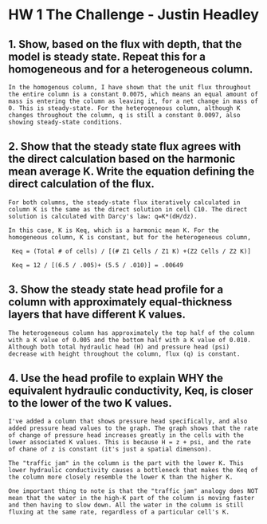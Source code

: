 # HW 1 The Challenge - Justin Headley
## 1. Show, based on the flux with depth, that the model is steady state.  Repeat this for a homogeneous and for a heterogeneous column.
    In the homogenous column, I have shown that the unit flux throughout the entire column is a constant 0.0075, which means an equal amount of mass is entering the column as leaving it, for a net change in mass of 0. This is steady-state. For the heterogeneous column, although K changes throughout the column, q is still a constant 0.0097, also showing steady-state conditions.  
   
  ## 2. Show that the steady state flux agrees with the direct calculation based on the harmonic mean average K.  Write the equation defining the direct calculation of the flux.
    For both columns, the steady-state flux iteratively calculated in column K is the same as the direct solution in cell C10. The direct solution is calculated with Darcy's law: q=K*(dH/dz).
  
    In this case, K is Keq, which is a harmonic mean K. For the homogeneous column, K is constant, but for the heterogeneous column, 
   
     Keq = (Total # of cells) / [(# Z1 Cells / Z1 K) +(Z2 Cells / Z2 K)] 

     Keq = 12 / [(6.5 / .005)+ (5.5 / .010)] = .00649


## 3. Show the steady state head profile for a column with approximately equal-thickness layers that have different K values.
    The heterogeneous column has approximately the top half of the column with a K value of 0.005 and the bottom half with a K value of 0.010. Although both total hydraulic head (H) and pressure head (psi) decrease with height throughout the column, flux (q) is constant. 

## 4. Use the head profile to explain WHY the equivalent hydraulic conductivity, Keq, is closer to the lower of the two K values.
    I've added a column that shows pressure head specifically, and also added pressure head values to the graph. The graph shows that the rate of change of pressure head increases greatly in the cells with the lower associated K values. This is because H = z + psi, and the rate of chane of z is constant (it's just a spatial dimenson). 

    The "traffic jam" in the column is the part with the lower K. This lower hydraulic conductivity causes a bottleneck that makes the Keq of the column more closely resemble the lower K than the higher K. 

    One important thing to note is that the "traffic jam" analogy does NOT mean that the water in the high-K part of the column is moving faster and then having to slow down. All the water in the column is still fluxing at the same rate, regardless of a particular cell's K. 